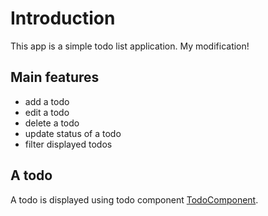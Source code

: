 # Introduction

This app is a simple todo list application. My modification!

## Main features

- add a todo
- edit a todo
- delete a todo
- update status of a todo
- filter displayed todos

## A todo

A todo is displayed using todo component [TodoComponent](../components/TodoComponent.html).
